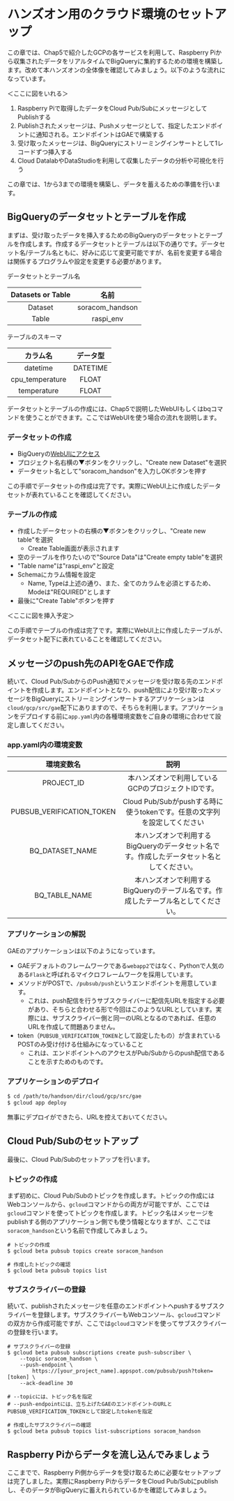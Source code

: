 ハンズオン用のクラウド環境のセットアップ
===

この章では、Chap5で紹介したGCPの各サービスを利用して、Raspberry Piから収集されたデータをリアルタイムでBigQueryに集約するための環境を構築します。改めて本ハンズオンの全体像を確認してみましょう。以下のような流れになっています。

＜ここに図をいれる＞

1. Raspberry Piで取得したデータをCloud Pub/SubにメッセージとしてPublishする
2. Publishされたメッセージは、Pushメッセージとして、指定したエンドポイントに通知される。エンドポイントはGAEで構築する
3. 受け取ったメッセージは、BigQueryにストリーミングインサートとして1レコードずつ挿入する
4. Cloud DatalabやDataStudioを利用して収集したデータの分析や可視化を行う

この章では、1から3までの環境を構築し、データを蓄えるための準備を行います。

## BigQueryのデータセットとテーブルを作成
まずは、受け取ったデータを挿入するためのBigQueryのデータセットとテーブルを作成します。作成するデータセットとテーブルは以下の通りです。データセット名/テーブル名ともに、好みに応じて変更可能ですが、名前を変更する場合は関係するプログラムや設定を変更する必要があります。

データセットとテーブル名

|Datasets or Table |名前|
|:--:|:--:|
|Dataset|soracom_handson|
|Table|raspi_env|

テーブルのスキーマ

|カラム名|データ型|
|:--:|:--:|
|datetime|DATETIME|
|cpu_temperature|FLOAT|
|temperature|FLOAT|

データセットとテーブルの作成には、Chap5で説明したWebUIもしくはbqコマンドを使うことができます。ここではWebUIを使う場合の流れを説明します。

### データセットの作成
- BigQueryの[WebUIにアクセス](bigquery.cloud.google.com)
- プロジェクト名右横の▼ボタンをクリックし、"Create new Dataset"を選択
- データセット名として"soracom_handson"を入力しOKボタンを押す

この手順でデータセットの作成は完了です。実際にWebUI上に作成したデータセットが表れていることを確認してください。

### テーブルの作成
- 作成したデータセットの右横の▼ボタンをクリックし、"Create new table"を選択
  - Create Table画面が表示されます
- 空のテーブルを作りたいので"Source Data"は"Create empty table"を選択
- "Table name"は"raspi_env"と設定
- Schemaにカラム情報を設定
  - Name, Typeは上述の通り、また、全てのカラムを必須とするため、Modeは"REQUIRED"とします
- 最後に"Create Table"ボタンを押す

＜ここに図を挿入予定＞

この手順でテーブルの作成は完了です。実際にWebUI上に作成したテーブルが、データセット配下に表れていることを確認してください。


## メッセージのpush先のAPIをGAEで作成

続いて、Cloud Pub/SubからのPush通知でメッセージを受け取る先のエンドポイントを作成します。エンドポイントとなり、push配信により受け取ったメッセージをBigQueryにストリーミングインサートするアプリケーションは`cloud/gcp/src/gae`配下にありますので、そちらを利用します。アプリケーションをデプロイする前に`app.yaml`内の各種環境変数をご自身の環境に合わせて設定し直してください。

### app.yaml内の環境変数

|環境変数名|説明|
|:--:|:--:|
|PROJECT_ID|本ハンズオンで利用しているGCPのプロジェクトIDです。|
|PUBSUB_VERIFICATION_TOKEN|Cloud Pub/Subがpushする時に使うtokenです。任意の文字列を設定してください|
|BQ_DATASET_NAME|本ハンズオンで利用するBigQueryのデータセット名です。作成したデータセット名としてください。|
|BQ_TABLE_NAME|本ハンズオンで利用するBigQueryのテーブル名です。作成したテーブル名としてください。|

### アプリケーションの解説

GAEのアプリケーションは以下のようになっています。

- GAEデフォルトのフレームワークである`webapp2`ではなく、Pythonで人気のある`Flask`と呼ばれるマイクロフレームワークを採用しています。
- メソッドがPOSTで、`/pubsub/push`というエンドポイントを用意しています。
  - これは、push配信を行うサブスクライバーに配信先URLを指定する必要があり、そちらと合わせる形で今回はこのようなURLとしています。実際には、サブスクライバー側と同一のURLとなるのであれば、任意のURLを作成して問題ありません。
- token（`PUBSUB_VERIFICATION_TOKEN`として設定したもの）が含まれているPOSTのみ受け付ける仕組みになっていること
  - これは、エンドポイントへのアクセスがPub/Subからのpush配信であることを示すためのものです。

### アプリケーションのデプロイ

```bash
$ cd /path/to/handson/dir/cloud/gcp/src/gae
$ gcloud app deploy
```

無事にデプロイができたら、URLを控えておいてください。

## Cloud Pub/Subのセットアップ

最後に、Cloud Pub/Subのセットアップを行います。

### トピックの作成
まず初めに、Cloud Pub/Subのトピックを作成します。トピックの作成にはWebコンソールから、`gcloud`コマンドからの両方が可能ですが、ここでは`gcloud`コマンドを使ってトピックを作成します。トピック名はメッセージをpublishする側のアプリケーション側でも使う情報となりますが、ここでは`soracom_handson`という名前で作成してみましょう。

```
# トピックの作成
$ gcloud beta pubsub topics create soracom_handson

# 作成したトピックの確認
$ gcloud beta pubsub topics list
```

### サブスクライバーの登録
続いて、publishされたメッセージを任意のエンドポイントへpushするサブスクライバーを登録します。サブスクライバーもWebコンソール、`gcloud`コマンドの双方から作成可能ですが、ここでは`gcloud`コマンドを使ってサブスクライバーの登録を行います。

```
# サブスクライバーの登録
$ gcloud beta pubsub subscriptions create push-subscriber \
    --topic soracom_handson \
    --push-endpoint \
        https://[your_project_name].appspot.com/pubsub/push?token=[token] \
    --ack-deadline 30

# --topicには、トピック名を指定
# --push-endpointには、立ち上げたGAEのエンドポイントのURLとPUBSUB_VERIFICATION_TOKENとして設定したtokenを指定

# 作成したサブスクライバーの確認
$ gcloud beta pubsub topics list-subscriptions soracom_handson
```


## Raspberry Piからデータを流し込んでみましょう
ここまでで、Raspberry Pi側からデータを受け取るために必要なセットアップは完了しました。実際にRaspberry PiからデータをCloud Pub/Subにpublishし、そのデータがBigQueryに蓄えれられているかを確認してみましょう。
